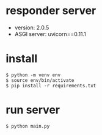 # responder server
- version: 2.0.5
- ASGI server: uvicorn==0.11.1
# install
```
$ python -m venv env
$ source env/bin/activate
$ pip install -r requirements.txt
```
# run server
```
$ python main.py
```